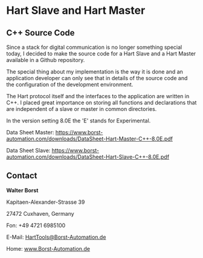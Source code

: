 # Hart Slave and Hart Master

## C++ Source Code

Since a stack for digital communication is no longer something special today, I decided to make the source code for a Hart Slave and a Hart Master available in a Github repository.

The special thing about my implementation is the way it is done and an application developer can only see that in details of the source code and the configuration of the development environment.

The Hart protocol itself and the interfaces to the application are written in C++. I placed great importance on storing all functions and declarations that are independent of a slave or master in common directories.

In the version setting 8.0E the 'E' stands for Experimental.

Data Sheet Master: https://www.borst-automation.com/downloads/DataSheet-Hart-Master-C++-8.0E.pdf

Data Sheet Slave: https://www.borst-automation.com/downloads/DataSheet-Hart-Slave-C++-8.0E.pdf

## Contact

**Walter Borst**

Kapitaen-Alexander-Strasse 39

27472 Cuxhaven, Germany

Fon: +49 4721 6985100

E-Mail: HartTools@Borst-Automation.de

Home: www.Borst-Automation.de
